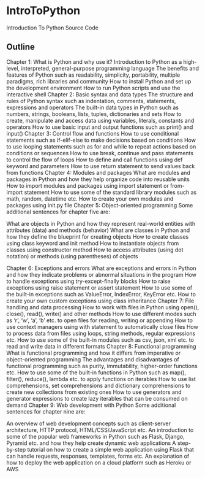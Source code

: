 # IntroToPython
Introduction To Python Source Code


## Outline

Chapter 1: What is Python and why use it?
Introduction to Python as a high-level, interpreted, general-purpose programming language
The benefits and features of Python such as readability, simplicity, portability, multiple paradigms, rich libraries and community
How to install Python and set up the development environment
How to run Python scripts and use the interactive shell
Chapter 2: Basic syntax and data types
The structure and rules of Python syntax such as indentation, comments, statements, expressions and operators
The built-in data types in Python such as numbers, strings, booleans, lists, tuples, dictionaries and sets
How to create, manipulate and access data using variables, literals, constants and operators
How to use basic input and output functions such as print() and input()
Chapter 3: Control flow and functions
How to use conditional statements such as if-elif-else to make decisions based on conditions
How to use looping statements such as for and while to repeat actions based on conditions or sequences
How to use break, continue and pass statements to control the flow of loops
How to define and call functions using def keyword and parameters
How to use return statement to send values back from functions
Chapter 4: Modules and packages
What are modules and packages in Python and how they help organize code into reusable units
How to import modules and packages using import statement or from-import statement
How to use some of the standard library modules such as math, random, datetime etc.
How to create your own modules and packages using init.py file
Chapter 5: Object-oriented programming
Some additional sentences for chapter five are:

What are objects in Python and how they represent real-world entities with attributes (data) and methods (behavior)
What are classes in Python and how they define the blueprint for creating objects
How to create classes using class keyword and init method
How to instantiate objects from classes using constructor method
How to access attributes (using dot notation) or methods (using parentheses) of objects

Chapter 6: Exceptions and errors
What are exceptions and errors in Python and how they indicate problems or abnormal situations in the program
How to handle exceptions using try-except-finally blocks
How to raise exceptions using raise statement or assert statement
How to use some of the built-in exceptions such as ValueError, IndexError, KeyError etc.
How to create your own custom exceptions using class inheritance
Chapter 7: File handling and data processing
How to work with files in Python using open(), close(), read(), write() and other methods
How to use different modes such as ‘r’, ‘w’, ‘a’, ‘b’ etc. to open files for reading, writing or appending
How to use context managers using with statement to automatically close files
How to process data from files using loops, string methods, regular expressions etc.
How to use some of the built-in modules such as csv, json, xml etc. to read and write data in different formats
Chapter 8: Functional programming
What is functional programming and how it differs from imperative or object-oriented programming
The advantages and disadvantages of functional programming such as purity, immutability, higher-order functions etc.
How to use some of the built-in functions in Python such as map(), filter(), reduce(), lambda etc. to apply functions on iterables
How to use list comprehensions, set comprehensions and dictionary comprehensions to create new collections from existing ones
How to use generators and generator expressions to create lazy iterables that can be consumed on demand
Chapter 9: Web development with Python
Some additional sentences for chapter nine are:

An overview of web development concepts such as client-server architecture, HTTP protocol, HTML/CSS/JavaScript etc.
An introduction to some of the popular web frameworks in Python such as Flask, Django, Pyramid etc. and how they help create dynamic web applications
A step-by-step tutorial on how to create a simple web application using Flask that can handle requests, responses, templates, forms etc.
An explanation of how to deploy the web application on a cloud platform such as Heroku or AWS
